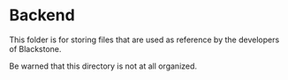# Backend
This folder is for storing files that are used as reference by the developers of Blackstone.

Be warned that this directory is not at all organized.